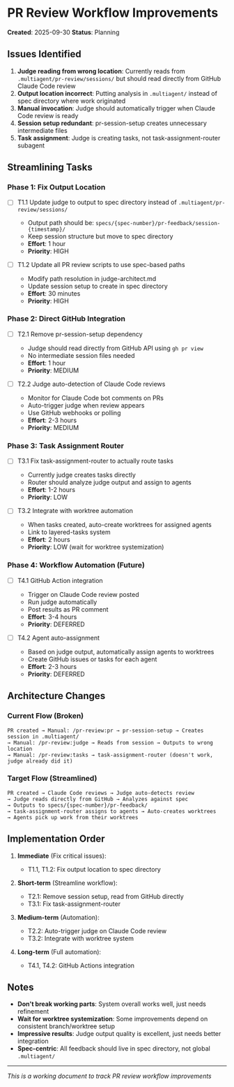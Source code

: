 # PR Review Workflow Improvements

**Created**: 2025-09-30
**Status**: Planning

## Issues Identified

1. **Judge reading from wrong location**: Currently reads from `.multiagent/pr-review/sessions/` but should read directly from GitHub Claude Code review
2. **Output location incorrect**: Putting analysis in `.multiagent/` instead of spec directory where work originated
3. **Manual invocation**: Judge should automatically trigger when Claude Code review is ready
4. **Session setup redundant**: pr-session-setup creates unnecessary intermediate files
5. **Task assignment**: Judge is creating tasks, not task-assignment-router subagent

## Streamlining Tasks

### Phase 1: Fix Output Location
- [ ] T1.1 Update judge to output to spec directory instead of `.multiagent/pr-review/sessions/`
  - Output path should be: `specs/{spec-number}/pr-feedback/session-{timestamp}/`
  - Keep session structure but move to spec directory
  - **Effort**: 1 hour
  - **Priority**: HIGH

- [ ] T1.2 Update all PR review scripts to use spec-based paths
  - Modify path resolution in judge-architect.md
  - Update session setup to create in spec directory
  - **Effort**: 30 minutes
  - **Priority**: HIGH

### Phase 2: Direct GitHub Integration
- [ ] T2.1 Remove pr-session-setup dependency
  - Judge should read directly from GitHub API using `gh pr view`
  - No intermediate session files needed
  - **Effort**: 1 hour
  - **Priority**: MEDIUM

- [ ] T2.2 Judge auto-detection of Claude Code reviews
  - Monitor for Claude Code bot comments on PRs
  - Auto-trigger judge when review appears
  - Use GitHub webhooks or polling
  - **Effort**: 2-3 hours
  - **Priority**: MEDIUM

### Phase 3: Task Assignment Router
- [ ] T3.1 Fix task-assignment-router to actually route tasks
  - Currently judge creates tasks directly
  - Router should analyze judge output and assign to agents
  - **Effort**: 1-2 hours
  - **Priority**: LOW

- [ ] T3.2 Integrate with worktree automation
  - When tasks created, auto-create worktrees for assigned agents
  - Link to layered-tasks system
  - **Effort**: 2 hours
  - **Priority**: LOW (wait for worktree systemization)

### Phase 4: Workflow Automation (Future)
- [ ] T4.1 GitHub Action integration
  - Trigger on Claude Code review posted
  - Run judge automatically
  - Post results as PR comment
  - **Effort**: 3-4 hours
  - **Priority**: DEFERRED

- [ ] T4.2 Agent auto-assignment
  - Based on judge output, automatically assign agents to worktrees
  - Create GitHub issues or tasks for each agent
  - **Effort**: 2-3 hours
  - **Priority**: DEFERRED

## Architecture Changes

### Current Flow (Broken)
```
PR created → Manual: /pr-review:pr → pr-session-setup → Creates session in .multiagent/
→ Manual: /pr-review:judge → Reads from session → Outputs to wrong location
→ Manual: /pr-review:tasks → task-assignment-router (doesn't work, judge already did it)
```

### Target Flow (Streamlined)
```
PR created → Claude Code reviews → Judge auto-detects review
→ Judge reads directly from GitHub → Analyzes against spec
→ Outputs to specs/{spec-number}/pr-feedback/
→ task-assignment-router assigns to agents → Auto-creates worktrees
→ Agents pick up work from their worktrees
```

## Implementation Order

1. **Immediate** (Fix critical issues):
   - T1.1, T1.2: Fix output location to spec directory

2. **Short-term** (Streamline workflow):
   - T2.1: Remove session setup, read from GitHub directly
   - T3.1: Fix task-assignment-router

3. **Medium-term** (Automation):
   - T2.2: Auto-trigger judge on Claude Code review
   - T3.2: Integrate with worktree system

4. **Long-term** (Full automation):
   - T4.1, T4.2: GitHub Actions integration

## Notes

- **Don't break working parts**: System overall works well, just needs refinement
- **Wait for worktree systemization**: Some improvements depend on consistent branch/worktree setup
- **Impressive results**: Judge output quality is excellent, just needs better integration
- **Spec-centric**: All feedback should live in spec directory, not global `.multiagent/`

---
*This is a working document to track PR review workflow improvements*
